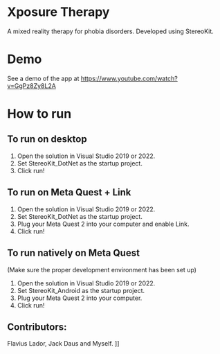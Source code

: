 # Xposure Therapy
A mixed reality therapy for phobia disorders. Developed using StereoKit.

# Demo
See a demo of the app at https://www.youtube.com/watch?v=GgPz8Zy8L2A

# How to run
## To run on desktop
1. Open the solution in Visual Studio 2019 or 2022. 
2. Set StereoKit_DotNet as the startup project.
3. Click run!

## To run on Meta Quest + Link
1. Open the solution in Visual Studio 2019 or 2022. 
2. Set StereoKit_DotNet as the startup project. 
3. Plug your Meta Quest 2 into your computer and enable Link.
4. Click run!

## To run natively on Meta Quest
(Make sure the proper development environment has been set up)
1. Open the solution in Visual Studio 2019 or 2022. 
2. Set StereoKit_Android as the startup project. 
3. Plug your Meta Quest 2 into your computer.
4. Click run!

## Contributors:
Flavius Lador, Jack Daus and Myself.
]]
